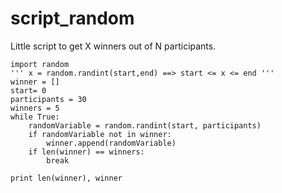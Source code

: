# script_random
Little script to get X winners out of N participants.

```
import random
''' x = random.randint(start,end) ==> start <= x <= end '''
winner = []
start= 0 
participants = 30
winners = 5
while True:
    randomVariable = random.randint(start, participants)
    if randomVariable not in winner:
        winner.append(randomVariable)
    if len(winner) == winners:
        break

print len(winner), winner  
```

